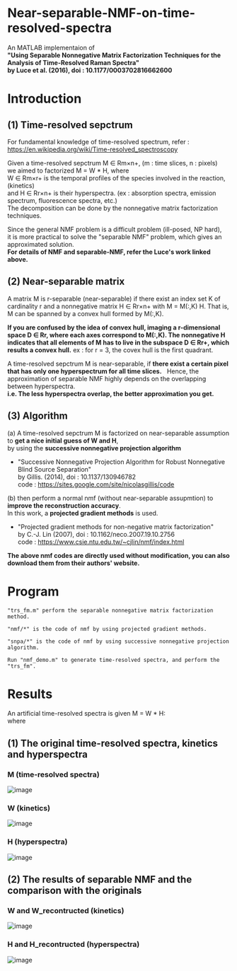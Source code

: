 # Near-separable-NMF-on-time-resolved-spectra

An MATLAB implementaion of  
**"Using Separable Nonnegative Matrix Factorization Techniques for the Analysis of Time-Resolved Raman Spectra"  
by Luce et al. (2016), doi : 10.1177/0003702816662600**


# Introduction


## (1) Time-resolved sepctrum
For fundamental knowledge of time-resolved spectrum, refer :  
https://en.wikipedia.org/wiki/Time-resolved_spectroscopy

Given a time-resolved sepctrum M ∈ Rm×n+, (m : time slices, n : pixels)  
we aimed to factorized M = W * H, where  
W ∈ Rm×r+ is the temporal profiles of the species involved in the reaction, (kinetics)  
and H ∈ Rr×n+ is their hyperspectra. (ex : absorption spectra, emission spectrum, fluorescence spectra, etc.)  
The decomposition can be done by the nonnegative matrix factorization techniques.  

Since the general NMF problem is a difficult problem (ill-posed, NP hard),  
it is more practical to solve the "separable NMF" problem, which gives an approximated solution.  
**For details of NMF and separable-NMF, refer the Luce's work linked above.**


## (2) Near-separable matrix
A matrix M is r-separable (near-separable) if there exist an index set K of cardinality r and a nonnegative matrix H ∈ Rr×n+ 
with M = M(:,K) H. That is, M can be spanned by a convex hull formed by M(:,K).  

**If you are confused by the idea of convex hull, imaging a r-dimensional space D ∈ Rr, where each axes correspond to M(:,K). 
The nonnegative H indicates that all elements of M has to live in the subspace D ∈ Rr+, which results a convex hull.**
ex : for r = 3, the covex hull is the first quadrant.

A time-resolved sepctrum M is near-separable, if 
**there exist a certain pixel that has only one hyperspectrum for all time slices.**  
Hence, the approximation of separable NMF highly depends on the overlapping between hyperspectra.  
**i.e. The less hyperspectra overlap, the better approximation you get.**


## (3) Algorithm
(a) A time-resolved sepctrum M is factorized on near-separable assumption to **get a nice initial guess of W and H**,  
by using the **successive nonnegative projection algorithm**

 * "Successive Nonnegative Projection Algorithm for Robust Nonnegative Blind Source Separation"  
    by Gillis. (2014), doi : 10.1137/130946782  
    code : https://sites.google.com/site/nicolasgillis/code  

(b) then perform a normal nmf (without near-separable assupmtion) to **improve the reconstruction accuracy**.  
In this work, a **projected gradient methods** is used.

 * "Projected gradient methods for non-negative matrix factorization"  
    by C.-J. Lin (2007), doi : 10.1162/neco.2007.19.10.2756  
    code : https://www.csie.ntu.edu.tw/~cjlin/nmf/index.html  

**The above nmf codes are directly used without modification, you can also download them from their authors' website.**

# Program
    "trs_fm.m" perform the separable nonnegative matrix factorization method.

    "nmf/*" is the code of nmf by using projected gradient methods.

    "snpa/*" is the code of nmf by using successive nonnegative projection algorithm.

    Run "nmf_demo.m" to generate time-resolved spectra, and perform the "trs_fm".

# Results

An artificial time-resolved spectra is given M = W * H:  
where  
## (1) The original time-resolved spectra, kinetics and hyperspectra

### M (time-resolved spectra)  
  
![image](https://github.com/j6309355065/Near-seperable-NMF-on-time-resolved-spectra/blob/master/figure/trspec.jpg)
  
### W (kinetics)  
  
![image](https://github.com/j6309355065/Near-seperable-NMF-on-time-resolved-spectra/blob/master/figure/trace.jpg)
  
### H (hyperspectra)  
  
![image](https://github.com/j6309355065/Near-seperable-NMF-on-time-resolved-spectra/blob/master/figure/spectra.jpg)
  
## (2) The results of separable NMF and the comparison with the originals  

### W and W_recontructed (kinetics)  
  
![image](https://github.com/j6309355065/Near-seperable-NMF-on-time-resolved-spectra/blob/master/figure/nmf_trace.jpg)
  
### H and H_recontructed (hyperspectra)  
  
![image](https://github.com/j6309355065/Near-seperable-NMF-on-time-resolved-spectra/blob/master/figure/nmf_spectra.jpg)
